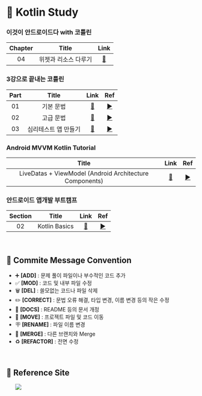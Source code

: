 # 🤖 Kotlin Study

### 이것이 안드로이드다 with 코틀린
| Chapter | Title | Link |
| :-----: | :---: | :--: |
| 04 | 위젯과 리소스 다루기 | <a href="https://github.com/b1urrrr/Kotlin-Study/tree/main/이것이%20안드로이드다%20with%20Kotlin/Chapter_4">🔗</a> |

### 3강으로 끝내는 코틀린
| Part | Title | Link | Ref |
| :--: | :---: | :--: | :-: |
| 01 | 기본 문법 | <a href="https://github.com/b1urrrr/Kotlin-Study/tree/main/3강으로%20끝내는%20코틀린/Part1">🔗</a> | <a href="https://www.youtube.com/watch?v=IDVnZPjRCYg">▶</a> |
| 02 | 고급 문법 | <a href="https://github.com/b1urrrr/Kotlin-Study/tree/main/3강으로%20끝내는%20코틀린/Part2">🔗</a> | <a href="https://www.youtube.com/watch?v=Q5noYbbc9uc">▶</a> |
| 03 | 심리테스트 앱 만들기 | <a href="https://github.com/b1urrrr/Kotlin-Study/tree/main/3강으로%20끝내는%20코틀린/Part3">🔗</a> | <a href="https://www.youtube.com/watch?v=M1e2tLnzVPo">▶</a> |

### Android MVVM Kotlin Tutorial
| Title | Link | Ref |
| :---: | :--: | :-: |
| LiveDatas + ViewModel (Android Architecture Components) | <a href="https://github.com/b1urrrr/Kotlin-Study/tree/main/Android%20MVVM%20Kotlin%20Tutorial/MvvmBasicsTut">🔗</a> | <a href="https://www.youtube.com/watch?v=d7UxPYxgBoA">▶</a> |

### 안드로이드 앱개발 부트캠프
| Section | Title | Link | Ref |
| :-----: | :---: | :--: | :-: |
| 02 | Kotlin Basics | <a href="https://github.com/b1urrrr/Kotlin-Study/tree/main/안드로이드%20앱개발%20부트캠프/shoppi-kotlin-console-app">🔗</a> | <a href="https://www.udemy.com/course/learn-android-development-with-kotlin/learn/lecture/29871748#overview">▶</a> |

<br>

## 📌 Commite Message Convention
- ➕ **[ADD]** : 문제 풀이 파일이나 부수적인 코드 추가
- ✅ **[MOD]** : 코드 및 내부 파일 수정
- 🗑 **[DEL]** : 쓸모없는 코드나 파일 삭제
- ✏️ **[CORRECT]** : 문법 오류 해결, 타입 변경, 이름 변경 등의 작은 수정
- 📄 **[DOCS]** : README 등의 문서 개정
- 🚚 **[MOVE]** : 프로젝트 파일 및 코드 이동
- 🪧 **[RENAME]** : 파일 이름 변경
- 🔀 **[MERGE]** : 다른 브랜치와 Merge
- ♻️ **[REFACTOR]** : 전면 수정

<br>

## 📌 Reference Site
&nbsp;&nbsp;&nbsp;&nbsp;&nbsp; <a href="https://oceanic-balmoral-722.notion.site/55e09904a3264ce2a1d84f614269c592"><img src="https://img.shields.io./badge/Notion-000000?style=for-the-badge&logo=notion&logoColor=white"></a>

